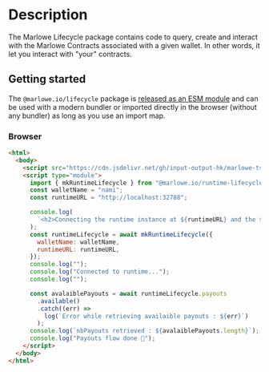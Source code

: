 # Description

The Marlowe Lifecycle package contains code to query, create and interact with the Marlowe Contracts associated with a given wallet. In other words, it let you interact with "your" contracts.

## Getting started

The `@marlowe.io/lifecycle` package is [released as an ESM module](https://github.com/input-output-hk/marlowe-ts-sdk/blob/main/doc/modules-system.md) and can be used with a modern bundler or imported directly in the browser (without any bundler) as long as you use an import map.

### Browser

```html
<html>
  <body>
    <script src="https://cdn.jsdelivr.net/gh/input-output-hk/marlowe-ts-sdk/jsdelivr-npm-importmap.js"></script>
    <script type="module">
      import { mkRuntimeLifecycle } from "@marlowe.io/runtime-lifecycle/browser";
      const walletName = "nami";
      const runtimeURL = "http://localhost:32788";

      console.log(
        `<h2>Connecting the runtime instance at ${runtimeURL} and the ${walletName} Wallet Extension</h2>`
      );
      const runtimeLifecycle = await mkRuntimeLifecycle({
        walletName: walletName,
        runtimeURL: runtimeURL,
      });
      console.log("");
      console.log("Connected to runtime...");
      console.log("");

      const avalaiblePayouts = await runtimeLifecycle.payouts
        .available()
        .catch((err) =>
          log(`Error while retrieving availaible payouts : ${err}`)
        );
      console.log(`nbPayouts retrieved : ${avalaiblePayouts.length}`);
      console.log("Payouts flow done 🎉");
    </script>
  </body>
</html>
```
